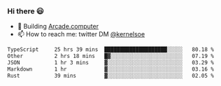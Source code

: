 ### Hi there 😃

- 🔨 Building [Arcade.computer](https://arcade.computer)
- 📫 How to reach me: twitter DM [@kernelsoe](https://twitter.com/kernelsoe)

<!--START_SECTION:waka-->

```txt
TypeScript     25 hrs 39 mins  ████████████████████░░░░░   80.18 %
Other          2 hrs 18 mins   █▓░░░░░░░░░░░░░░░░░░░░░░░   07.19 %
JSON           1 hr 3 mins     ▓░░░░░░░░░░░░░░░░░░░░░░░░   03.29 %
Markdown       1 hr            ▓░░░░░░░░░░░░░░░░░░░░░░░░   03.16 %
Rust           39 mins         ▓░░░░░░░░░░░░░░░░░░░░░░░░   02.05 %
```

<!--END_SECTION:waka-->
